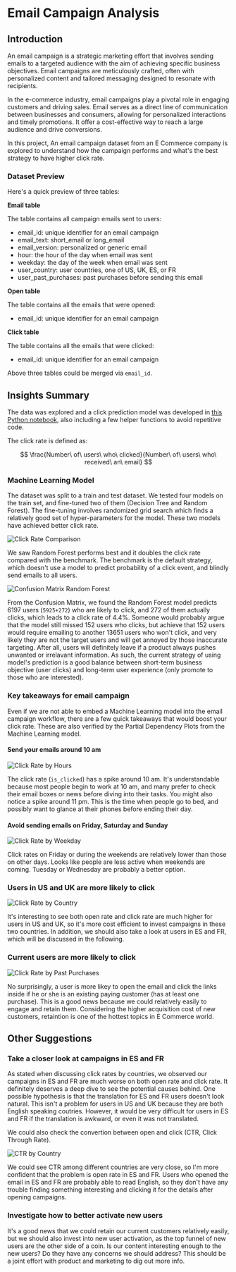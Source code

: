 # Email Campaign Analysis

## Introduction

An email campaign is a strategic marketing effort that involves sending emails to a targeted audience with the aim of achieving specific business objectives. Email campaigns are meticulously crafted, often with personalized content and tailored messaging designed to resonate with recipients.

In the e-commerce industry, email campaigns play a pivotal role in engaging customers and driving sales. Email serves as a direct line of communication between businesses and consumers, allowing for personalized interactions and timely promotions. It offer a cost-effective way to reach a large audience and drive conversions.

In this project, An email campaign dataset from an E Commerce company is explored to understand how the campaign performs and what's the best strategy to have higher click rate.

### Dataset Preview

Here's a quick preview of three tables:

**Email table**

The table contains all campaign emails sent to users:
* email_id: unique identifier for an email campaign
* email_text: short_email or long_email
* email_version: personalized or generic email
* hour: the hour of the day when email was sent
* weekday: the day of the week when email was sent
* user_country: user countries, one of US, UK, ES, or FR
* user_past_purchases: past purchases before sending this email

**Open table**

The table contains all the emails that were opened:
* email_id: unique identifier for an email campaign

**Click table**

The table contains all the emails that were clicked:
* email_id: unique identifier for an email campaign

Above three tables could be merged via `email_id`.


## Insights Summary
The data was explored and a click prediction model was developed in [this Python notebook](https://github.com/wctjerry/email-campaign-analysis/blob/main/notebook/email-campaign.ipynb), also including a few helper functions to avoid repetitive code.

The click rate is defined as:

$$
\frac{Number\ of\ users\ who\ clicked}{Number\ of\ users\ who\ received\ an\ email}
$$

### Machine Learning Model

The dataset was split to a train and test dataset. We tested four models on the train set, and fine-tuned two of them (Decision Tree and Random Forest). The fine-tuning involves randomized grid search which finds a relatively good set of hyper-parameters for the model. These two models have achieved better click rate.

![Click Rate Comparison](img/click_rate_comparision.png)

We saw Random Forest performs best and it doubles the click rate compared with the benchmark. The benchmark is the default strategy, which doesn't use a model to predict probability of a click event, and blindly send emails to all users.

![Confusion Matrix Random Forest](img/confusion_matrix_random_forest.png)

From the Confusion Matrix, we found the Random Forest model predicts 6197 users (`5925+272`) who are likely to click, and 272 of them actually clicks, which leads to a click rate of 4.4%. Someone would probably argue that the model still missed 152 users who clicks, but achieve that 152 users would require emailing to another 13651 users who won't click, and very likely they are not the target users and will get annoyed by those inaccurate targeting. After all, users will definitely leave if a product always pushes unwanted or irrelavant information. As such, the current strategy of using model's prediction is a good balance between short-term business objective (user clicks) and long-term user experience (only promote to those who are interested).

### Key takeaways for email campaign
Even if we are not able to embed a Machine Learning model into the email campaign workflow, there are a few quick takeaways that would boost your click rate. These are also verified by the Partial Dependency Plots from the Machine Learning model.

#### Send your emails around 10 am

![Click Rate by Hours](img/click-rate-hour.png)

The click rate (`is_clicked`) has a spike around 10 am. It's understandable because most people begin to work at 10 am, and many prefer to check their email boxes or news before diving into their tasks. You might also notice a spike around 11 pm. This is the time when people go to bed, and possibly want to glance at their phones before ending their day.

#### Avoid sending emails on Friday, Saturday and Sunday

![Click Rate by Weekday](img/click-rate-weekday.png)

Click rates on Friday or during the weekends are relatively lower than those on other days. Looks like people are less active when weekends are coming. Tuesday or Wednesday are probably a better option.

### Users in US and UK are more likely to click

![Click Rate by Country](img/click-rate-user_country.png)

It's interesting to see both open rate and click rate are much higher for users in US and UK, so it's more cost efficient to invest campaigns in these two countries. In addition, we should also take a look at users in ES and FR, which will be discussed in the following.

### Current users are more likely to click

![Click Rate by Past Purchases](img/click-rate-user_past_purchases.png)

No surprisingly, a user is more likey to open the email and click the links inside if he or she is an existing paying customer (has at least one purchase). This is a good news because we could relatively easily to engage and retain them. Considering the higher acquisition cost of new customers, retaintion is one of the hottest topics in E Commerce world.

## Other Suggestions

### Take a closer look at campaigns in ES and FR

As stated when discussing click rates by countries, we observed our campaigns in ES and FR are much worse on both open rate and click rate. It definitely deserves a deep dive to see the potential causes behind. One possible hypothesis is that the translation for ES and FR users doesn't look natural. This isn't a problem for users in US and UK because they are both English speaking coutries. However, it would be very difficult for users in ES and FR if the translation is awkward, or even it was not translated.

We could also check the convertion between open and click (CTR, Click Through Rate). 

![CTR by Country](img/ctr-country.png)

We could see CTR among different countries are very close, so I'm more confident that the problem is open rate in ES and FR. Users who opened the email in ES and FR are probably able to read English, so they don't have any trouble finding something interesting and clicking it for the details after opening campaigns.

### Investigate how to better activate new users

It's a good news that we could retain our current customers relatively easily, but we should also invest into new user activation, as the top funnel of new users are the other side of a coin. Is our content interesting enough to the new users? Do they have any concerns we should address? This should be a joint effort with product and marketing to dig out more info.

